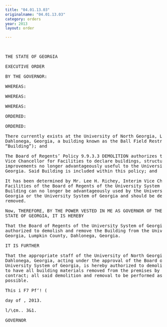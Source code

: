 ```yaml
---
title: "04.01.13.03"
originalname: "04.01.13.03"
category: orders
year: 2013
layout: order

---
```

<pre>
 

THE STATE OF GEORGIA

EXECUTIVE ORDER

BY THE GOVERNOR:

WHEREAS:

WHEREAS:

WHEREAS:

ORDERED:

ORDERED:

There currently exists at the University of North Georgia, Lumpkin County,
Dahlonega, Georgia, a building known as the Ball Field Restroom (#0094) (the
“Building”); and

The Board of Regents’ Policy 9.9.3.3 DEMOLITION authorizes the Chancellor or
Vice Chancellor for Facilities to declare buildings, structures and other
improvements no longer advantageously useful to the University System of
Georgia. Said Building is included within this policy; and

It has been determined by Mr. Lee H. Richey, Interim Vice Chancellor for
Facilities of the Board of Regents of the University System of Georgia, that the
Building can no longer be advantageously used by the University of North
Georgia or the University System of Georgia and should be demolished and
removed.

Now, THEREFORE, BY THE POWER VESTED IN ME AS GOVERNOR OF THE
STATE OF GEORGIA, IT IS HEREBY

That the Board of Regents of the University System of Georgia is hereby
authorized to demolish and remove the Building from the University of North
Georgia, Lumpkin County, Dahlonega, Georgia.

IT IS FURTHER

That the appropriate staff of the University of North Georgia, Lumpkin County,
Dahlonega, Georgia, acting under the approval of the Board of Regents of the
University System of Georgia, is hereby authorized to demolish the Building and
to have all building materials removed from the premises by public works
contract; all said demolition and removal to be performed as expeditiously as
possible.

This i F7 Pf‘! (

day of , 2013.

l/\¢m.. 3&1.

GOVERNOR

</pre>
